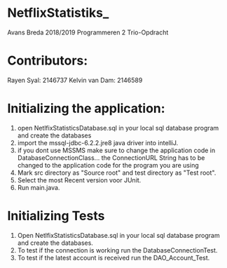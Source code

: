# NetflixStatistiks_

Avans Breda 2018/2019 Programmeren 2 Trio-Opdracht

# Contributors:
Rayen Syal: 2146737
Kelvin van Dam: 2146589

# Initializing the application:
1. open NetlfixStatisticsDatabase.sql in your local sql database program and create the databases
2. import the mssql-jdbc-6.2.2.jre8 java driver into intelliJ.
3. if you dont use MSSMS make sure to change the application code in DatabaseConnectionClass... the ConnectionURL String has to be changed to the application code for the program you are using
4. Mark src directory as "Source root" and test directory as "Test root".
5. Select the most Recent version voor JUnit.
6. Run main.java.

# Initializing Tests
1. Open NetlfixStatisticsDatabase.sql in your local sql database program and create the databases.
2. To test if the connection is working run the DatabaseConnectionTest.
3. To test if the latest account is received run the DAO_Account_Test.
